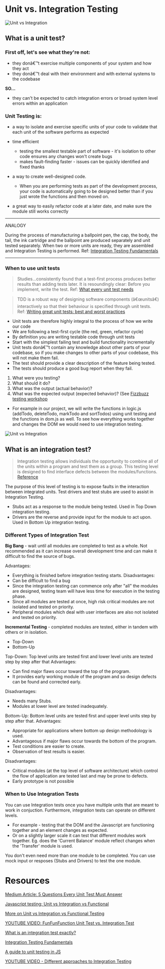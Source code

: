 # Unit vs. Integration Testing

![Unit vs Integration](http://softwaretestingfundamentals.com/wp-content/uploads/2010/12/unittesting.jpg)


## What is a unit test?

### First off, let's see what they're not:

* they donâ€™t exercise multiple components of your system and how they act
* they donâ€™t deal with their environment and with external systems to the codebase

**SO...**

* they can't be expected to catch integration errors or broad system level errors within an application

### Unit Testing is:
* a way to isolate and exercise specific units of your code to validate that each unit of the software performs as expected

* time efficient
    * testing the smallest testable part of software - it's isolation to other code ensures any changes won't create bugs
    * makes fault-finding faster - issues can be quickly identified and fixed thanks


* a way to create well-designed code.
    * When you are performing tests as part of the development process, your code is automatically going to be designed better than if you just wrote the functions and then moved on.
* a great way to easily refactor code at a later date, and make sure the module still works correctly


---

ANALOGY

During the process of manufacturing a ballpoint pen, the cap, the body, the tail, the ink cartridge and the ballpoint are produced separately and unit tested separately. When two or more units are ready, they are assembled and Integration Testing is performed.
Ref: [Integration Testing Fundamentals](http://softwaretestingfundamentals.com/integration-testing/)


---
### When to use unit tests

> Studies...consistently found that a test-first process produces better results than adding tests later. It is resoundingly clear: Before you implement, write the test.
Ref: [What every unit test needs](https://medium.com/javascript-scene/what-every-unit-test-needs-f6cd34d9836d)

>  TDD is a robust way of designing software components (â€œunitsâ€) interactively so that their behaviour is specified through unit tests.
Ref: [Writing great unit tests: best and worst practices](http://blog.stevensanderson.com/2009/08/24/writing-great-unit-tests-best-and-worst-practises/)

* Unit tests are therefore highly integral to the process of how we write our code
* We are following a test-first cycle (the red, green, refactor cycle)
* By definition you are writing testable code through unit tests
* Start with the simplest failing test and build functionality incrementally
* Unit tests donâ€™t contain any knowledge about other parts of your codebase, so if you make changes to other parts of your codebase, this will not make them fail.
* The test should provide a clear description of the feature being tested.
* The tests should produce a good bug report when they fail.

1. What were you testing?
2. What should it do?
3. What was the output (actual behavior)?
4. What was the expected output (expected behavior)?
(See [Fizzbuzz testing workshop](https://github.com/AbdullahChaudhry/fizzbuzz)

* For example in our project, we will write the functions in logic.js (addTodo, deleteTodo, markTodo and sortTodos) using unit testing and the functions in dom.js as well. To see how everything works together and changes the DOM we would need to use integration testing.

![Unit vs Integration](http://softwaretestingfundamentals.com/wp-content/uploads/2010/12/integrationtesting.jpg)

## What is an integration test?

> Integration testing allows individuals the opportunity to combine all of the units within a program and test them as a group. This testing level is designed to find interface defects between the modules/functions. [Reference](https://www.seguetech.com/the-four-levels-of-software-testing/)

The purpose of this level of testing is to expose faults in the interaction between integrated units. Test drivers and test stubs are used to assist in Integration Testing.

* Stubs act as a response to the module being tested. Used in Top Down integration testing.
* Drivers are the reverse and provide input for the module to act upon. Used in Bottom Up integration testing.


### Different Types of Integration Test

**Big Bang** - wait until all modules are completed to test as a whole. Not recommended as it can increase overall development time and can make it difficult to find the source of bugs.

Advantages:
* Everything is finished before integration testing starts.
Disadvantages:
* Can be difficult to find a bug
* Since the integration testing can commence only after "all" the modules are designed, testing team will have less time for execution in the testing phase.
* Since all modules are tested at once, high risk critical modules are not isolated and tested on priority.
* Peripheral modules which deal with user interfaces are also not isolated and tested on priority.

**Incremental Testing** - completed modules are tested, either in tandem with others or in isolation.

* Top-Down
* Bottom-Up

Top-Down: Top level units are tested first and lower level units are tested step by step after that
Advantages:
* Can find major flaws occur toward the top of the program.
* It provides early working module of the program and so design defects can be found and corrected early.

Disadvantages:
* Needs many Stubs.
* Modules at lower level are tested inadequately.


Bottom-Up: Bottom level units are tested first and upper level units step by step after that.
Advantages:
* Appropriate for applications where bottom up design methodology is used.
* Advantageous if major flaws occur towards the bottom of the program.
* Test conditions are easier to create.
* Observation of test results is easier.

Disadvantages:
* Critical modules (at the top level of software architecture) which control the flow of application are tested last and may be prone to defects.
* Early prototype is not possible

### When to Use Integration Tests


You can use Integration tests once you have multiple units that are meant to work in conjuction. Furthermore, integration tests can operate on different levels.
* For example - testing that the DOM and the Javascript are functioning together and an element changes as expected.
* Or on a slightly larger scale it can test that different modules work together. Eg. does the 'Current Balance' module reflect changes when the 'Transfer' module is used.

You don't even need more than one module to be completed. You can use mock input or resposes (Stubs and Drivers) to test the one module.






# Resources
[Medium Article: 5 Questions Every Unit Test Must Answer](https://medium.com/javascript-scene/what-every-unit-test-needs-f6cd34d9836d)


[Javascript testing: Unit vs Integration vs Functional](https://www.sitepoint.com/javascript-testing-unit-functional-integration/)

[More on Unit vs Integration vs Functional Testing](https://codeutopia.net/blog/2015/04/11/what-are-unit-testing-integration-testing-and-functional-testing/)

[YOUTUBE VIDEO: FunFunFunction Unit Test vs. Integration Test](https://www.youtube.com/watch?v=vqAaMVoKz1c)

[What is an integration test exactly?](https://softwareengineering.stackexchange.com/questions/48237/what-is-an-integration-test-exactly)

[Integration Testing Fundamentals](http://softwaretestingfundamentals.com/integration-testing/)

[A guide to unit testing in JS](https://github.com/mawrkus/js-unit-testing-guide)

[YOUTUBE VIDEO - Different approaches to Integration Testing](https://www.youtube.com/watch?time_continue=25&v=QYCaaNz8emY)
